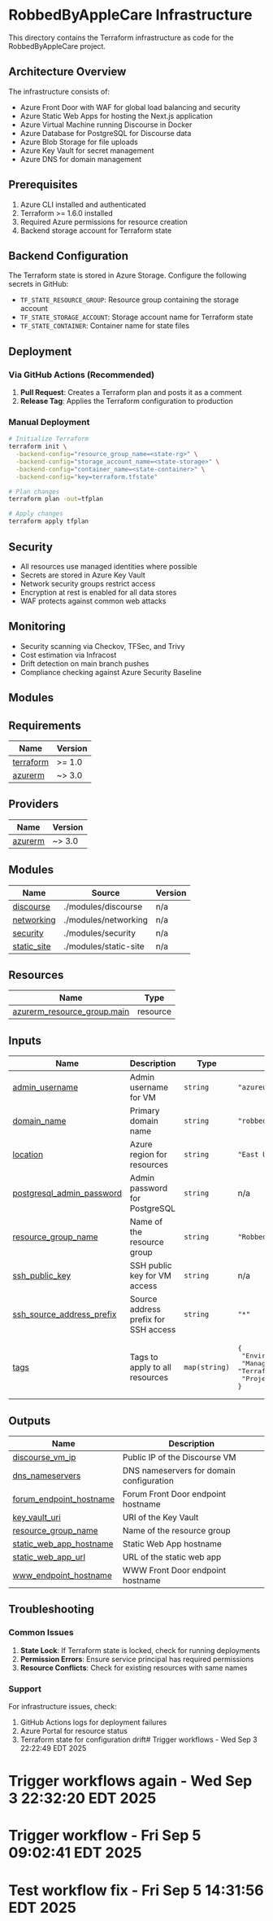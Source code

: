 # RobbedByAppleCare Infrastructure

This directory contains the Terraform infrastructure as code for the RobbedByAppleCare project.

## Architecture Overview

The infrastructure consists of:
- Azure Front Door with WAF for global load balancing and security
- Azure Static Web Apps for hosting the Next.js application
- Azure Virtual Machine running Discourse in Docker
- Azure Database for PostgreSQL for Discourse data
- Azure Blob Storage for file uploads
- Azure Key Vault for secret management
- Azure DNS for domain management

## Prerequisites

1. Azure CLI installed and authenticated
2. Terraform >= 1.6.0 installed
3. Required Azure permissions for resource creation
4. Backend storage account for Terraform state

## Backend Configuration

The Terraform state is stored in Azure Storage. Configure the following secrets in GitHub:

- `TF_STATE_RESOURCE_GROUP`: Resource group containing the storage account
- `TF_STATE_STORAGE_ACCOUNT`: Storage account name for Terraform state
- `TF_STATE_CONTAINER`: Container name for state files

## Deployment

### Via GitHub Actions (Recommended)

1. **Pull Request**: Creates a Terraform plan and posts it as a comment
2. **Release Tag**: Applies the Terraform configuration to production

### Manual Deployment

```bash
# Initialize Terraform
terraform init \
  -backend-config="resource_group_name=<state-rg>" \
  -backend-config="storage_account_name=<state-storage>" \
  -backend-config="container_name=<state-container>" \
  -backend-config="key=terraform.tfstate"

# Plan changes
terraform plan -out=tfplan

# Apply changes
terraform apply tfplan
```

## Security

- All resources use managed identities where possible
- Secrets are stored in Azure Key Vault
- Network security groups restrict access
- Encryption at rest is enabled for all data stores
- WAF protects against common web attacks

## Monitoring

- Security scanning via Checkov, TFSec, and Trivy
- Cost estimation via Infracost
- Drift detection on main branch pushes
- Compliance checking against Azure Security Baseline

## Modules

<!-- BEGIN_TF_DOCS -->
## Requirements

| Name | Version |
|------|---------|
| <a name="requirement_terraform"></a> [terraform](#requirement\_terraform) | >= 1.0 |
| <a name="requirement_azurerm"></a> [azurerm](#requirement\_azurerm) | ~> 3.0 |

## Providers

| Name | Version |
|------|---------|
| <a name="provider_azurerm"></a> [azurerm](#provider\_azurerm) | ~> 3.0 |

## Modules

| Name | Source | Version |
|------|--------|---------|
| <a name="module_discourse"></a> [discourse](#module\_discourse) | ./modules/discourse | n/a |
| <a name="module_networking"></a> [networking](#module\_networking) | ./modules/networking | n/a |
| <a name="module_security"></a> [security](#module\_security) | ./modules/security | n/a |
| <a name="module_static_site"></a> [static\_site](#module\_static\_site) | ./modules/static-site | n/a |

## Resources

| Name | Type |
|------|------|
| [azurerm_resource_group.main](https://registry.terraform.io/providers/hashicorp/azurerm/latest/docs/resources/resource_group) | resource |

## Inputs

| Name | Description | Type | Default | Required |
|------|-------------|------|---------|:--------:|
| <a name="input_admin_username"></a> [admin\_username](#input\_admin\_username) | Admin username for VM | `string` | `"azureuser"` | no |
| <a name="input_domain_name"></a> [domain\_name](#input\_domain\_name) | Primary domain name | `string` | `"robbedbyapplecare.com"` | no |
| <a name="input_location"></a> [location](#input\_location) | Azure region for resources | `string` | `"East US"` | no |
| <a name="input_postgresql_admin_password"></a> [postgresql\_admin\_password](#input\_postgresql\_admin\_password) | Admin password for PostgreSQL | `string` | n/a | yes |
| <a name="input_resource_group_name"></a> [resource\_group\_name](#input\_resource\_group\_name) | Name of the resource group | `string` | `"RobbedByAppleCare"` | no |
| <a name="input_ssh_public_key"></a> [ssh\_public\_key](#input\_ssh\_public\_key) | SSH public key for VM access | `string` | n/a | yes |
| <a name="input_ssh_source_address_prefix"></a> [ssh\_source\_address\_prefix](#input\_ssh\_source\_address\_prefix) | Source address prefix for SSH access | `string` | `"*"` | no |
| <a name="input_tags"></a> [tags](#input\_tags) | Tags to apply to all resources | `map(string)` | <pre>{<br/>  "Environment": "prod",<br/>  "ManagedBy": "Terraform",<br/>  "Project": "RobbedByAppleCare"<br/>}</pre> | no |

## Outputs

| Name | Description |
|------|-------------|
| <a name="output_discourse_vm_ip"></a> [discourse\_vm\_ip](#output\_discourse\_vm\_ip) | Public IP of the Discourse VM |
| <a name="output_dns_nameservers"></a> [dns\_nameservers](#output\_dns\_nameservers) | DNS nameservers for domain configuration |
| <a name="output_forum_endpoint_hostname"></a> [forum\_endpoint\_hostname](#output\_forum\_endpoint\_hostname) | Forum Front Door endpoint hostname |
| <a name="output_key_vault_uri"></a> [key\_vault\_uri](#output\_key\_vault\_uri) | URI of the Key Vault |
| <a name="output_resource_group_name"></a> [resource\_group\_name](#output\_resource\_group\_name) | Name of the resource group |
| <a name="output_static_web_app_hostname"></a> [static\_web\_app\_hostname](#output\_static\_web\_app\_hostname) | Static Web App hostname |
| <a name="output_static_web_app_url"></a> [static\_web\_app\_url](#output\_static\_web\_app\_url) | URL of the static web app |
| <a name="output_www_endpoint_hostname"></a> [www\_endpoint\_hostname](#output\_www\_endpoint\_hostname) | WWW Front Door endpoint hostname |
<!-- END_TF_DOCS -->

## Troubleshooting

### Common Issues

1. **State Lock**: If Terraform state is locked, check for running deployments
2. **Permission Errors**: Ensure service principal has required permissions
3. **Resource Conflicts**: Check for existing resources with same names

### Support

For infrastructure issues, check:
1. GitHub Actions logs for deployment failures
2. Azure Portal for resource status
3. Terraform state for configuration drift# Trigger workflows - Wed Sep  3 22:22:49 EDT 2025
# Trigger workflows again - Wed Sep  3 22:32:20 EDT 2025
# Trigger workflow - Fri Sep  5 09:02:41 EDT 2025
# Test workflow fix - Fri Sep  5 14:31:56 EDT 2025
